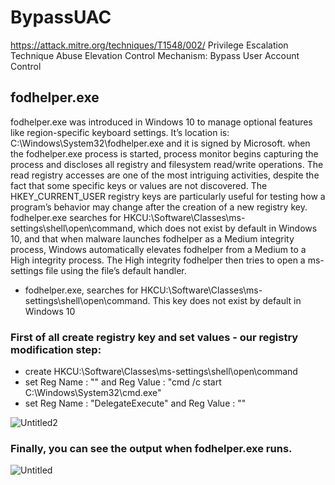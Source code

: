 # BypassUAC
https://attack.mitre.org/techniques/T1548/002/
Privilege Escalation Technique
Abuse Elevation Control Mechanism: Bypass User Account Control

## fodhelper.exe
fodhelper.exe was introduced in Windows 10 to manage optional features like region-specific keyboard settings. It’s location is: C:\Windows\System32\fodhelper.exe and it is signed by Microsoft.
when the fodhelper.exe process is started, process monitor begins capturing the process and discloses all registry and filesystem read/write operations. The read registry accesses are one of the most intriguing activities, despite the fact that some specific keys or values are not discovered. The HKEY_CURRENT_USER registry keys are particularly useful for testing how a program’s behavior may change after the creation of a new registry key. fodhelper.exe searches for HKCU:\Software\Classes\ms-settings\shell\open\command, which does not exist by default in Windows 10, and that when malware launches fodhelper as a Medium integrity process, Windows automatically elevates fodhelper from a Medium to a High integrity process. The High integrity fodhelper then tries to open a ms-settings file using the file’s default handler.
* fodhelper.exe, searches for HKCU:\Software\Classes\ms-settings\shell\open\command. This key does not exist by default in Windows 10

### First of all create registry key and set values - our registry modification step:
* create HKCU:\Software\Classes\ms-settings\shell\open\command
* set Reg Name : "" and Reg Value : "cmd /c start C:\\Windows\\System32\\cmd.exe"
* set Reg Name : "DelegateExecute" and Reg Value : ""
  
![Untitled2](https://github.com/pkwitha/BypassUAC/assets/91279108/323f085c-1a76-46f6-a7d5-8bc2057f9b43)






### Finally, you can see the output when fodhelper.exe runs.
![Untitled](https://github.com/pkwitha/BypassUAC/assets/91279108/0922e417-971d-4214-ac74-ba370550b9b2)


